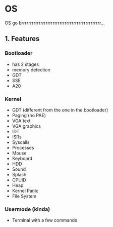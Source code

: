# OS
OS go brrrrrrrrrrrrrrrrrrrrrrrrrrrrrrrrrrrrrrrrrrrrrr...
## 1. Features
### Bootloader
- has 2 stages
- memory detection
- GDT
- SSE
- A20
### Kernel
- GDT (different from the one in the bootloader)
- Paging (no PAE)
- VGA text
- VGA graphics
- IDT
- ISRs
- Syscalls
- Processes
- Mouse
- Keyboard
- HDD
- Sound
- Splash
- CPUID
- Heap
- Kernel Panic
- File System
### Usermode (kinda)
- Terminal with a few commands